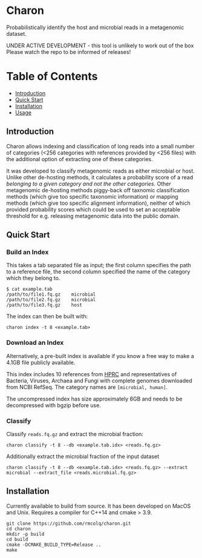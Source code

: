 # Charon
Probabilistically identify the host and microbial reads in a metagenomic dataset.

UNDER ACTIVE DEVELOPMENT - this tool is unlikely to work out of the box
Please watch the repo to be informed of releases!

[TOC]: #

# Table of Contents
- [Introduction](#introduction)
- [Quick Start](#quick-start)
- [Installation](#installation)
- [Usage](#usage)


## Introduction

Charon allows indexing and classification of long reads into a small number of categories (<256 categories with 
references provided by <256 files) with the additional option of extracting one of these categories.

It was developed to classify metagenomic reads as either microbial or host. Unlike other de-hosting methods, it 
calculates a probability score of a read _belonging to a given category and not the other categories._
Other metagenomic de-hosting methods piggy-back off taxnomic classification methods (which give too specific taxonomic 
information) or mapping methods (which give too specific alignment information), neither of which provided probability
scores which could be used to set an acceptable threshold for e.g. releasing metagenomic data into the public domain.

## Quick Start

### Build an Index

This takes a tab separated file as input; the first column specifies the path to a reference file, the second column specified the name of the category which they belong to.

```
$ cat example.tab
/path/to/file1.fq.gz    microbial
/path/to/file2.fq.gz    microbial
/path/to/file3.fq.gz    host
```

The index can then be built with:
```
charon index -t 8 <example.tab>
```

### Download an Index

Alternatively, a pre-built index is available if you know a free way to make a 4.1GB file publicly available. 

This index includes 10 references from [HPRC](https://humanpangenome.org/) and representatives of Bacteria, Viruses, Archaea and Fungi with complete genomes downloaded from NCBI RefSeq.
The category names are `[microbial, human]`. 

The uncompressed index has size approximately 6GB and needs to be decompressed with bgzip before use.

### Classify

Classify `reads.fq.gz` and extract the microbial fraction:

```
charon classify -t 8 --db <example.tab.idx> <reads.fq.gz>
```

Additionally extract the microbial fraction of the input dataset

```
charon classify -t 8 --db <example.tab.idx> <reads.fq.gz> --extract microbial --extract_file <reads.microbial.fq.gz>
```

## Installation

Currently available to build from source. 
It has been developed on MacOS and Unix. 
Requires a compiler for C++14 and cmake > 3.9.

```
git clone https://github.com/rmcolq/charon.git
cd charon
mkdir -p build
cd build
cmake -DCMAKE_BUILD_TYPE=Release ..
make
```
